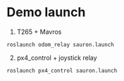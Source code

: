 # Demo launch

1) T265 + Mavros
```
roslaunch odom_relay sauron.launch
```


2) px4_control + joystick relay
```
roslaunch px4_control sauron.launch
```
